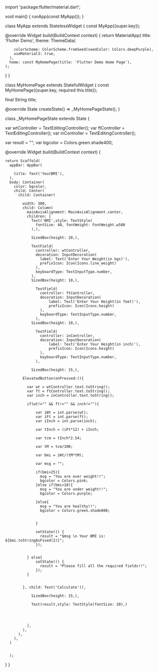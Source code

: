 import 'package:flutter/material.dart';

void main() {
  runApp(const MyApp());
}

class MyApp extends StatelessWidget {
  const MyApp({super.key});


  @override
  Widget build(BuildContext context) {
    return MaterialApp(
      title: 'Flutter Demo',
      theme: ThemeData(

        colorScheme: ColorScheme.fromSeed(seedColor: Colors.deepPurple),
        useMaterial3: true,
      ),
      home: const MyHomePage(title: 'Flutter Demo Home Page'),
    );
  }
}

class MyHomePage extends StatefulWidget {
  const MyHomePage({super.key, required this.title});



  final String title;

  @override
  State<MyHomePage> createState() => _MyHomePageState();
}

class _MyHomePageState extends State<MyHomePage> {


  var wtController = TextEditingController();
  var ftController = TextEditingController();
  var inController = TextEditingController();

  var result = "";
  var bgcolor = Colors.green.shade400;

  @override
  Widget build(BuildContext context) {

    return Scaffold(
      appBar: AppBar(

        title: Text('YourBMI'),
      ),
      body: Container(
        color: bgcolor,
        child: Center(
          child: Container(

            width: 300,
            child: Column(
              mainAxisAlignment: MainAxisAlignment.center,
              children: [
                Text('BMI',style: TextStyle(
                  fontSize: 40, fontWeight: FontWeight.w500
                ),),

                SizedBox(height: 20,),

                TextField(
                  controller: wtController,
                  decoration: InputDecoration(
                    label: Text('Enter Your Weight(in kgs)'),
                    prefixIcon: Icon(Icons.line_weight)
                  ),
                  keyboardType: TextInputType.number,
                ),
                SizedBox(height: 10,),

                  TextField(
                    controller: ftController,
                    decoration: InputDecoration(
                        label: Text('Enter Your Height(in feet)'),
                        prefixIcon: Icon(Icons.height)
                    ),
                    keyboardType: TextInputType.number,
                  ),
                SizedBox(height: 10,),

                  TextField(
                    controller: inController,
                    decoration: InputDecoration(
                        label: Text('Enter Your Height(in inch)'),
                        prefixIcon: Icon(Icons.height)
                    ),
                    keyboardType: TextInputType.number,
                  ),

                SizedBox(height: 15,),

            ElevatedButton(onPressed:(){

              var wt = wtController.text.toString();
              var ft = ftController.text.toString();
              var inch = inController.text.toString();

              if(wt!="" && ft!="" && inch!=""){

                  var iWt = int.parse(wt);
                  var iFt = int.parse(ft);
                  var iInch = int.parse(inch);

                  var tInch = (iFt*12) + iInch;

                  var tcm = tInch*2.54;

                  var tM = tcm/100;

                  var bmi = iWt/(tM*tM);

                  var msg = "";

                  if(bmi>25){
                    msg = "You are over weight!!";
                    bgcolor = Colors.pink;
                  }else if(bmi<18){
                    msg = "You are under weight!!";
                    bgcolor = Colors.purple;

                  }else{
                    msg = "You are healthy!!";
                    bgcolor = Colors.green.shade800;


                  }

                  setState(() {
                    result = "$msg \n Your BMI is: ${bmi.toStringAsFixed(2)}";
                  });


              } else{
                  setState(() {
                    result = "Please fill all the required fields!!";
                  });
              }


            }, child: Text('Calculate')),

                SizedBox(height: 15,),

                Text(result,style: TextStyle(fontSize: 20),)




              ],
            ),
          ),
        ),
      )


      );

  }
}

